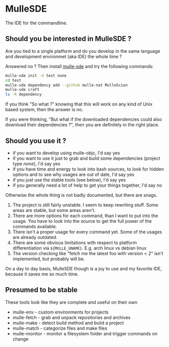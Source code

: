 # MulleSDE

The IDE for the commandline.

## Should you be interested in MulleSDE ?

Are you tied to a single platform and do you develop in the same language and development
environmet (aka IDE) the whole time ? 

Answered no ? Then install [mulle-sde](//github.com/mulle-sde/mulle-sde) and try the following commands:

```bash
mulle-sde init -d test none
cd test
mulle-sde dependency add --github mulle-nat MulleScion
mulle-sde craft
ls -R dependency
```

If you think "So what ?" knowing that this will work on any kind of Unix based system, then the answer is no.

If you were thinking, "But what if the downloaded dependencies could also download their dependencies ?", then you are
definitely in the right place.


## Should you use it ?

* if you want to develop using mulle-objc, I'd say yes
* if you want to use it just to grab and build some dependencies (project type *none*), I'd say yes
* if you have time and energy to look into bash sources, to look for hidden options and to see why usages are out of date, I'd say yes
* if you just use the stable tools (see below), I'd say yes
* if you generally need a lot of help to get your things together, I'd say no

Otherwise the whole thing is not badly documented, but there are snags.

1. The project is still fairly unstable. I seem to keep rewriting stuff. Some areas are stable, but some areas aren't.
2. There are more options for each command, than I want to put into the usage. You have to look into the source to get the full power of the commands available.
3. There isn't a proper usage for every command yet. Some of the usages are already outdated.
4. There are some obvious limitations with respect to platform differentiation via `${MULLE_UNAME}`. E.g. arch linux vs debian linux
5. The version checking like "fetch me the latest foo with version < 2" isn't implemented, but probably will be.

On a day to day basis, MulleSDE though is a joy to use and my favorite IDE, because it saves me so much time.

## Presumed to be stable

These tools look like they are complete and useful on their own

* mulle-env     - custom environments for projects 
* mulle-fetch   - grab and unpack repositories and archives
* mulle-make    - detect build method and build a project 
* mulle-match   - categorize files and make files
* mulle-monitor - monitor a filesystem folder and trigger commands on change

